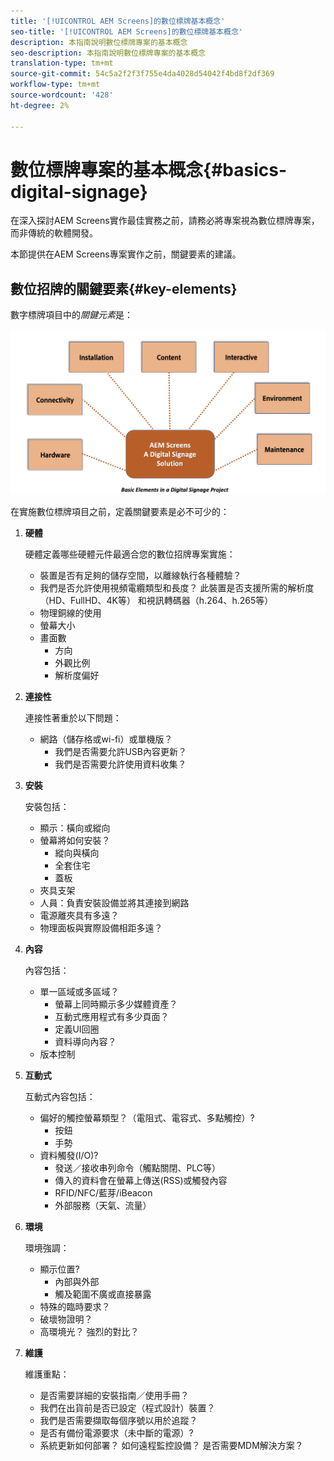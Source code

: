 ```yaml
---
title: '[!UICONTROL AEM Screens]的數位標牌基本概念'
seo-title: '[!UICONTROL AEM Screens]的數位標牌基本概念'
description: 本指南說明數位標牌專案的基本概念
seo-description: 本指南說明數位標牌專案的基本概念
translation-type: tm+mt
source-git-commit: 54c5a2f2f3f755e4da4028d54042f4bd8f2df369
workflow-type: tm+mt
source-wordcount: '428'
ht-degree: 2%

---
```



# 數位標牌專案的基本概念{#basics-digital-signage}

在深入探討AEM Screens實作最佳實務之前，請務必將專案視為數位標牌專案，而非傳統的軟體開發。

本節提供在AEM Screens專案實作之前，關鍵要素的建議。

## 數位招牌的關鍵要素{#key-elements}

數字標牌項目中的&#x200B;*關鍵元素*&#x200B;是：

![](/help/assets/Elements-Revised.png)

在實施數位標牌項目之前，定義關鍵要素是必不可少的：

1. **硬體**

   硬體定義哪些硬體元件最適合您的數位招牌專案實施：
   * 裝置是否有足夠的儲存空間，以離線執行各種體驗？
   * 我們是否允許使用視頻電纜類型和長度？ 此裝置是否支援所需的解析度（HD、FullHD、4K等） 和視訊轉碼器（h.264、h.265等）
   * 物理銅線的使用
   * 螢幕大小
   * 畫面數
      * 方向
      * 外觀比例
      * 解析度偏好

1. **連接性**

   連接性著重於以下問題：
   * 網路（儲存格或wi-fi）或單機版？
      * 我們是否需要允許USB內容更新？
      * 我們是否需要允許使用資料收集？

1. **安裝**

   安裝包括：
   * 顯示：橫向或縱向
   * 螢幕將如何安裝？
      * 縱向與橫向
      * 全套住宅
      * 蓋板
   * 夾具支架
   * 人員：負責安裝設備並將其連接到網路
   * 電源離夾具有多遠？
   * 物理面板與實際設備相距多遠？

1. **內容**

   內容包括：
   * 單一區域或多區域？
      * 螢幕上同時顯示多少媒體資產？
      * 互動式應用程式有多少頁面？
      * 定義UI回圈
      * 資料導向內容？
   * 版本控制

1. **互動式**

   互動式內容包括：
   * 偏好的觸控螢幕類型？（電阻式、電容式、多點觸控）?
      * 按鈕
      * 手勢
   * 資料觸發(I/O)?
      * 發送／接收串列命令（觸點關閉、PLC等）
      * 傳入的資料會在螢幕上傳送(RSS)或觸發內容
      * RFID/NFC/藍芽/iBeacon
      * 外部服務（天氣、流量）

1. **環境**

   環境強調：
   * 顯示位置?
      * 內部與外部
      * 觸及範圍不廣或直接暴露
   * 特殊的臨時要求？
   * 破壞物證明？
   * 高環境光？ 強烈的對比？

1. **維護**

   維護重點：

   * 是否需要詳細的安裝指南／使用手冊？
   * 我們在出貨前是否已設定（程式設計）裝置？
   * 我們是否需要擷取每個序號以用於追蹤？
   * 是否有備份電源要求（未中斷的電源）?
   * 系統更新如何部署？ 如何遠程監控設備？ 是否需要MDM解決方案？
